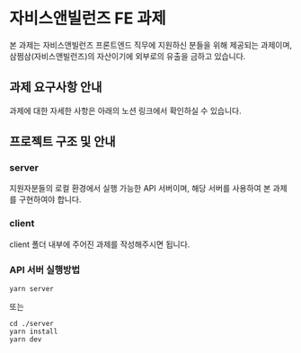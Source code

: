 # 자비스앤빌런즈 FE 과제
본 과제는 자비스앤빌런즈 프론트엔드 직무에 지원하신 분들을 위해 제공되는 과제이며,
삼쩜삼(자비스앤빌런즈)의 자산이기에 외부로의 유출을 금하고 있습니다.

## 과제 요구사항 안내
과제에 대한 자세한 사항은 아래의 노션 링크에서 확인하실 수 있습니다.


## 프로젝트 구조 및 안내
### server
지원자분들의 로컬 환경에서 실행 가능한 API 서버이며, 해당 서버를 사용하여 본 과제를 구현하여야 합니다.

### client
client 폴더 내부에 주어진 과제를 작성해주시면 됩니다.

### API 서버 실행방법
```
yarn server
```
또는
```
cd ./server
yarn install
yarn dev
```


